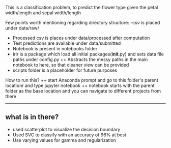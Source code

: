 This is a classification problem, to predict the flower type given the petal width/length and sepal width/length

Few points worth mentioning regarding directory structure:
-csv is placed under data/raw/
- Processed csv is places under data/processed after computation
- Test predictions are available under data/submitted
- Notebook is present in notebooks folder
- irir is a package which load all initial packages(__init__.py) and sets data file paths under config.py
  ++ Abstracts the messy paths in the main notebook to here, so that cleaner view can be provided
- scripts folder is a placeholder for future purposes

How to run this?
  ++ start Anaconda prompt and go to this folder's parent locationr and type jupyter notebook
  ++ notebook starts with the parent folder as the base location and you can navigate to different projects from there



-------------------------------------------------- 
what is in there?
--------------------------------------------------
- used scatterplot to visualize the decision boundary
- Used SVC to classify with an accuracy of 96% at best
- Use varying values for gamma and regularization
